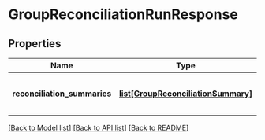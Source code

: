 # GroupReconciliationRunResponse


## Properties
Name | Type | Description | Notes
------------ | ------------- | ------------- | -------------
**reconciliation_summaries** | [**list[GroupReconciliationSummary]**](GroupReconciliationSummary.md) | One summary record for each of the \&quot;Holding\&quot; | \&quot;Transaction\&quot; | \&quot;Valuation\&quot; reconciliations performed | 

[[Back to Model list]](../README.md#documentation-for-models) [[Back to API list]](../README.md#documentation-for-api-endpoints) [[Back to README]](../README.md)


